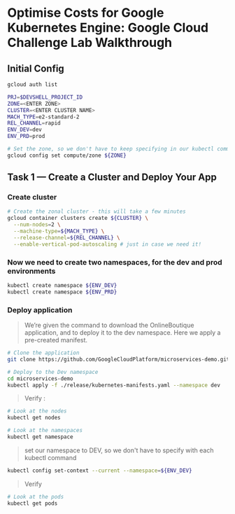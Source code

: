 # Optimise Costs for Google Kubernetes Engine: Google Cloud Challenge Lab Walkthrough

## Initial Config
```bash
gcloud auth list

PRJ=$DEVSHELL_PROJECT_ID
ZONE=<ENTER ZONE>
CLUSTER=<ENTER CLUSTER NAME>
MACH_TYPE=e2-standard-2
REL_CHANNEL=rapid
ENV_DEV=dev
ENV_PRD=prod

# Set the zone, so we don't have to keep specifying in our kubectl commands
gcloud config set compute/zone ${ZONE}
```

## Task 1 — Create a Cluster and Deploy Your App
### Create cluster
```bash
# Create the zonal cluster - this will take a few minutes
gcloud container clusters create ${CLUSTER} \
  --num-nodes=2 \
  --machine-type=${MACH_TYPE} \
  --release-channel=${REL_CHANNEL} \
  --enable-vertical-pod-autoscaling # just in case we need it!
```

### Now we need to create two namespaces, for the dev and prod environments
```bash
kubectl create namespace ${ENV_DEV}
kubectl create namespace ${ENV_PRD}
```

### Deploy application
> We’re given the command to download the OnlineBoutique application, and to deploy it to the dev namespace. Here we apply a pre-created manifest.
```bash
# Clone the application
git clone https://github.com/GoogleCloudPlatform/microservices-demo.git

# Deploy to the Dev namespace
cd microservices-demo
kubectl apply -f ./release/kubernetes-manifests.yaml --namespace dev
```

> Verify :
```bash
# Look at the nodes
kubectl get nodes

# Look at the namespaces
kubectl get namespace
```
> set our namespace to DEV, so we don't have to specify with each kubectl command
```bash
kubectl config set-context --current --namespace=${ENV_DEV}
```

> Verify
```bash
# Look at the pods
kubectl get pods
```

